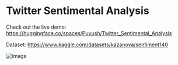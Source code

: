 # Twitter Sentimental Analysis


Check out the live demo: https://huggingface.co/spaces/Puyush/Twitter_Sentimental_Analysis

Dataset: https://www.kaggle.com/datasets/kazanova/sentiment140


![image](https://github.com/Puyush/Sentimental_Analysis/assets/103782822/e9a1780f-ce97-40c0-9a11-ddb7696fb05a)

